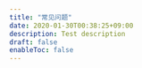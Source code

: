 ```yaml
---
title: "常见问题"
date: 2020-01-30T00:38:25+09:00
description: Test description
draft: false
enableToc: false
---
```

